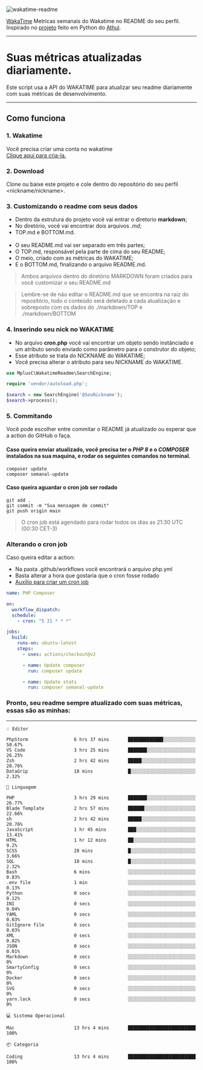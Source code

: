 ![wakatime-readme](https://socialify.git.ci/bymatheus/wakatime-readme/image?description=1&descriptionEditable=M%C3%A9tricas%20semanais%20do%20Wakatime%20no%20seu%20README%20de%20perfil.&font=KoHo&forks=1&language=1&owner=1&pattern=Signal&stargazers=1&theme=Dark)

[WakaTime](https://wakatime.com) Metricas semanais do Wakatime no README do seu perfil. <br>
Inspirado no [projeto](https://github.com/athul/waka-readme) feito em Python do [Athul](https://github.com/athul).
___

# Suas métricas atualizadas diariamente.
Este script usa a API do WAKATIME para atualizar seu readme diariamente com suas métricas de desenvolvimento.

___

## Como funciona

### 1. Wakatime
Você precisa criar uma conta no wakatime <br>
[Clique aqui para cria-la.](https://wakatime.com) 

### 2. Download
Clone ou baixe este projeto e cole dentro do repositório do seu perfil <nickname/nickname>.

### 3. Customizando o readme com seus dados
- Dentro da estrutura do projeto você vai entrar o diretorio **markdown**;  
- No diretório, você vai encontrar dois arquivos *.md*;
- TOP.md e BOTTOM.md.
<br><br>
- O seu README.md vai ser separado em três partes; 
- O TOP.md, responsável pela parte de cima do seu README;
- O meio, criado com as métricas do WAKATIME;
- E o BOTTOM.md, finalizando o arquivo README.md.<br>

> Ambos arquivos dentro do diretório MARKDOWN foram criados para você customizar o seu README.md

> Lembre-se de não editar o README.md que se encontra na raiz do repositório, todo o conteúdo será deletado a cada atualização e sobreposto com os dados do ./markdown/TOP e ./markdown/BOTTOM

### 4. Inserindo seu nick no WAKATIME
- No arquivo **cron.php** você vai encontrar um objeto sendo instânciado e um atributo sendo enviado como parâmetro para o construtor do objeto;
- Esse atributo se trata do NICKNAME do WAKATIME;
- Você precisa alterar o atributo para seu NICKNAME do WAKATIME.

```php
use MplusC\WakatimeReadme\SearchEngine;

require 'vendor/autoload.php';

$search = new SearchEngine('@SeuNickname');
$search->process();
```

### 5. Commitando
Você pode escolher entre commitar o README já atualizado ou esperar que a action do GitHub o faça. <br>

#### Caso queira enviar atualizado, você precisa ter o *PHP 8* e o *COMPOSER* instalados na sua maquina, e rodar os seguintes comandos no terminal.
```composer
composer update
composer semanal-update 
```

#### Caso queira aguardar o cron job ser rodado 
```git 
git add .
git commit -m "Sua mensagem de commit"
git push origin main
```

>O cron job está agendado para rodar todos os dias as 21:30 UTC (00:30 CET-3) 

### Alterando o cron job
Caso queira editar a action:

- Na pasta .github/workflows você encontrará o arquivo php.yml
- Basta alterar a hora que gostaria que o cron fosse rodado
- [Auxilio para criar um cron job](https://crontab.guru)

```yml
name: PHP Composer

on:
  workflow_dispatch:
  schedule:
    - cron: "5 21 * * *"

jobs:
  build:
    runs-on: ubuntu-latest
    steps:
      - uses: actions/checkout@v2

      - name: Update composer
        run: composer update

      - name: Update stats
        run: composer semanal-update
```

### Pronto, seu readme sempre atualizado com suas métricas, essas são as minhas:

___
```text
💡 Editor

PhpStorm                 6 hrs 37 mins       █████████████░░░░░░░░░░░░     50.67%
VS Code                  3 hrs 25 mins       ███████░░░░░░░░░░░░░░░░░░     26.25%
Zsh                      2 hrs 42 mins       █████░░░░░░░░░░░░░░░░░░░░     20.76%
DataGrip                 18 mins             █░░░░░░░░░░░░░░░░░░░░░░░░      2.32%
```
```text
💬 Linguagem

PHP                      3 hrs 29 mins       ███████░░░░░░░░░░░░░░░░░░     26.77%
Blade Template           2 hrs 57 mins       ██████░░░░░░░░░░░░░░░░░░░     22.66%
sh                       2 hrs 42 mins       █████░░░░░░░░░░░░░░░░░░░░     20.76%
JavaScript               1 hr 45 mins        ███░░░░░░░░░░░░░░░░░░░░░░     13.41%
HTML                     1 hr 12 mins        ██░░░░░░░░░░░░░░░░░░░░░░░       9.2%
SCSS                     28 mins             █░░░░░░░░░░░░░░░░░░░░░░░░      3.66%
SQL                      18 mins             █░░░░░░░░░░░░░░░░░░░░░░░░      2.32%
Bash                     6 mins              ░░░░░░░░░░░░░░░░░░░░░░░░░      0.83%
.env file                1 min               ░░░░░░░░░░░░░░░░░░░░░░░░░      0.13%
Python                   0 secs              ░░░░░░░░░░░░░░░░░░░░░░░░░      0.12%
INI                      0 secs              ░░░░░░░░░░░░░░░░░░░░░░░░░      0.04%
YAML                     0 secs              ░░░░░░░░░░░░░░░░░░░░░░░░░      0.03%
GitIgnore file           0 secs              ░░░░░░░░░░░░░░░░░░░░░░░░░      0.03%
XML                      0 secs              ░░░░░░░░░░░░░░░░░░░░░░░░░      0.02%
JSON                     0 secs              ░░░░░░░░░░░░░░░░░░░░░░░░░      0.01%
Markdown                 0 secs              ░░░░░░░░░░░░░░░░░░░░░░░░░         0%
SmartyConfig             0 secs              ░░░░░░░░░░░░░░░░░░░░░░░░░         0%
Docker                   0 secs              ░░░░░░░░░░░░░░░░░░░░░░░░░         0%
SVG                      0 secs              ░░░░░░░░░░░░░░░░░░░░░░░░░         0%
yarn.lock                0 secs              ░░░░░░░░░░░░░░░░░░░░░░░░░         0%
```
```text
💻 Sistema Operacional

Mac                      13 hrs 4 mins       █████████████████████████       100%
```
```text
📦 Categoria

Coding                   13 hrs 4 mins       █████████████████████████       100%
```
